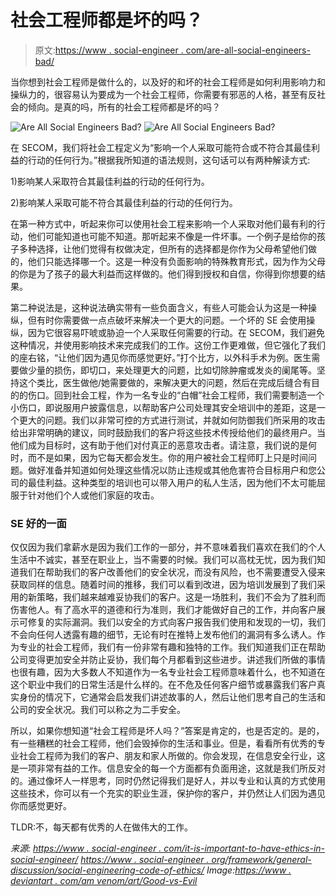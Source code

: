 # 社会工程师都是坏的吗？

> 原文:[https://www . social-engineer . com/are-all-social-engineers-bad/](https://www.social-engineer.com/are-all-social-engineers-bad/)

当你想到社会工程师是做什么的，以及好的和坏的社会工程师是如何利用影响力和操纵力的，很容易认为要成为一个社会工程师，你需要有邪恶的人格，甚至有反社会的倾向。是真的吗，所有的社会工程师都是坏的吗？

![Are All Social Engineers Bad?](../Images/5c70f714a8f5504b4ed22b8675faa392.png "Are All Social Engineers Bad?") ![Are All Social Engineers Bad?](../Images/2a843be8fbc374e64e996be23b77df35.png "Are All Social Engineers Bad?")

在 SECOM，我们将社会工程定义为“影响一个人采取可能符合或不符合其最佳利益的行动的任何行为。”根据我所知道的语法规则，这句话可以有两种解读方式:

1)影响某人采取符合其最佳利益的行动的任何行为。

2)影响某人采取可能不符合其最佳利益的行动的任何行为。

在第一种方式中，听起来你可以使用社会工程来影响一个人采取对他们最有利的行动，他们可能知道也可能不知道。那听起来不像是一件坏事。一个例子是给你的孩子多种选择，让他们觉得有权做决定，但所有的选择都是你作为父母希望他们做的，他们只能选择哪一个。这是一种没有负面影响的特殊教育形式，因为作为父母的你是为了孩子的最大利益而这样做的。他们得到授权和自信，你得到你想要的结果。

第二种说法是，这种说法确实带有一些负面含义，有些人可能会认为这是一种操纵，但有时你需要做一点点破坏来解决一个更大的问题。一个坏的 SE 会使用操纵，因为它很容易吓唬或胁迫一个人采取任何需要的行动。在 SECOM，我们避免这种情况，并使用影响技术来完成我们的工作。这份工作更难做，但它强化了我们的座右铭，“让他们因为遇见你而感觉更好。”打个比方，以外科手术为例。医生需要做少量的损伤，即切口，来处理更大的问题，比如切除肿瘤或发炎的阑尾等。坚持这个类比，医生做他/她需要做的，来解决更大的问题，然后在完成后缝合有目的的伤口。回到社会工程，作为一名专业的“白帽”社会工程师，我们需要制造一个小伤口，即说服用户披露信息，以帮助客户公司处理其安全培训中的差距，这是一个更大的问题。我们以非常可控的方式进行测试，并就如何防御我们所采用的攻击给出非常明确的建议，同时鼓励我们的客户将这些技术传授给他们的最终用户。当他们成为目标时，这有助于他们对付真正的恶意攻击者。请注意，我们说的是何时，而不是如果，因为它每天都会发生。你的用户被社会工程师盯上只是时间问题。做好准备并知道如何处理这些情况以防止违规或其他危害符合目标用户和您公司的最佳利益。这种类型的培训也可以带入用户的私人生活，因为他们不太可能屈服于针对他们个人或他们家庭的攻击。

### SE 好的一面

仅仅因为我们拿薪水是因为我们工作的一部分，并不意味着我们喜欢在我们的个人生活中不诚实，甚至在职业上，当不需要的时候。我们可以高枕无忧，因为我们知道我们在帮助我们的客户改善他们的安全状况，而没有风险，也不需要遭受入侵来获取同样的信息。随着时间的推移，我们可以看到改进，因为培训发展到了我们采用的新策略，我们越来越难妥协我们的客户。这是一场胜利，我们不会为了胜利而伤害他人。有了高水平的道德和行为准则，我们才能做好自己的工作，并向客户展示可修复的实际漏洞。我们以安全的方式向客户报告我们使用和发现的一切，我们不会向任何人透露有趣的细节，无论有时在推特上发布他们的漏洞有多么诱人。作为专业的社会工程师，我们有一份非常有趣和独特的工作。我们知道我们正在帮助公司变得更加安全并防止妥协，我们每个月都看到这些进步。讲述我们所做的事情也很有趣，因为大多数人不知道作为一名专业社会工程师意味着什么，也不知道在这个职业中我们的日常生活是什么样的。在不危及任何客户细节或暴露我们客户真实身份的情况下，它通常会启发我们讲述故事的人，然后让他们思考自己的生活和公司的安全状况。我们可以称之为二手安全。

所以，如果你想知道“社会工程师是坏人吗？”答案是肯定的，也是否定的。是的，有一些糟糕的社会工程师，他们会毁掉你的生活和事业。但是，看看所有优秀的专业社会工程师为我们的客户、朋友和家人所做的。你会发现，在信息安全行业，这是一项非常有益的工作。信息安全的每一个方面都有负面用途，这就是我们所反对的。通过像坏人一样思考，同时仍然记得我们是好人，并以专业和认真的方式使用这些技术，你可以有一个充实的职业生涯，保护你的客户，并仍然让人们因为遇见你而感觉更好。

TLDR:不，每天都有优秀的人在做伟大的工作。

*来源:*
*[https://www . social-engineer . com/it-is-important-to-have-ethics-in-social-engineer/](https://www.social-engineer.com/it-is-important-to-have-ethics-in-social-engineering/)*
*[https://www . social-engineer . org/framework/general-discussion/social-engineering-code-of-ethics/](https://www.social-engineer.org/framework/general-discussion/social-engineering-code-of-ethics/)*
*Image:[https://www . deviantart . com/am venom/art/Good-vs-Evil](https://www.deviantart.com/amvenom/art/Good-vs-Evil-22290846)*